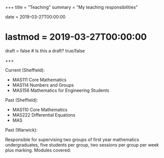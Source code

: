 +++
title = "Teaching"
summary = "My teaching responsibilities"

date = 2019-03-27T00:00:00
# lastmod = 2019-03-27T00:00:00

draft = false  # Is this a draft? true/false

+++

Current (Sheffield):

- MAS111 Core Mathematics
- MAS114 Numbers and Groups
- MAS156 Mathematics for Engineering Students

Past (Sheffield):

- MAS110 Core Mathematics
- MAS222 Differential Equations
- MAS

Past (Warwick):

Responsible for supervising two groups of first year mathematics undergraduates, five students per group, two sessions per group per week plus marking.
Modules covered:


